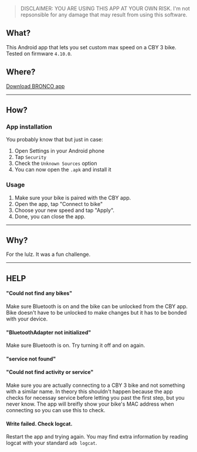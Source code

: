 
> DISCLAIMER: YOU ARE USING THIS APP AT YOUR OWN RISK. 
> I'm not repsonsible for any damage that may result from using this software.

## What?

This Android app that lets you set custom max speed on a CBY 3 bike. Tested on firmware `4.10.0`.

## Where?

[Download BRONCO app](./files/Bronco.apk)

---

## How?

### App installation

You probably know that but just in case:

1. Open Settings in your Android phone
2. Tap `Security`
3. Check the `Unknown Sources` option
4. You can now open the `.apk` and install it

### Usage

1. Make sure your bike is paired with the CBY app. 
2. Open the app, tap "Connect to bike"
3. Choose your new speed and tap "Apply".
4. Done, you can close the app.

---

## Why?

For the lulz. It was a fun challenge.

---

## HELP

#### "Could not find any bikes"

Make sure Bluetooth is on and the bike can be unlocked from the CBY app. Bike doesn't have to be unlocked to make changes but it has to be bonded with your device.

#### "BluetoothAdapter not initialized"

Make sure Bluetooth is on. Try turning it off and on again.

#### "service not found"
#### "Could not find activity or service"

Make sure you are actually connecting to a CBY 3 bike and not something with a similar name. In theory this shouldn't happen because the app checks for necessay service before letting you past the first step, but you never know. The app will breifly show your bike's MAC address when connecting so you can use this to check.

#### Write failed. Check logcat.

Restart the app and trying again. You may find extra information by reading logcat with your standard `adb logcat`.
